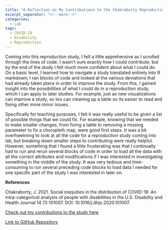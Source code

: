 ```yaml
---
title: "A Reflection on My Contributions to the Chakraborty Reproduction Study"
excerpt_separator: "<!--more-->"
categories:
  - Lab
tags:
  - COVID-19
  - Disability
  - Reproduction
---
```

Coming into this reproduction study, I felt a little apprehensive as I scrolled through the lines of code. I wasn't sure exactly how I could contribute, but by the end of the study I felt much more confident about what I could do. On a basic level, I learned how to navigate a study translated entirely into R markdown; I ran blocks of code and looked at the various deviations that had already taken place in order to improve the study. From this, I gained insight into the possibilities of what I could do in a reproduction study, which I can apply to later studies. For example, just as new visualizations can improve a study, so too can cleaning up a table so its easier to read and fixing other more minor issues. 

Specifically for teaching purposes, I felt it was really useful to be given a list of possible things that we could fix. For example, knowing that we needed to make smaller changes, from fixing a table to removing a missing parameter to fix a choropleth map, were good first steps. It was a bit overhwelming to look at all the code for a reproduction study coming into lab, but breaking down smaller steps to contributing were really helpful. However, something that I found a little frusterating was that I continually had to run and rerun several blocks of code in order to load all the data with all the correct attributes and modifications if I was interested in investigating something in the middle of the study. It was very tedious and time-consuming to run several preceding code blocks to load data I needed for one specific part of the study I was interested in later on. 

**References**

Chakraborty, J. 2021. Social inequities in the distribution of COVID-19: An intra-categorical analysis of people with disabilities in the U.S. Disability and Health Journal 14 (1):101007. DOI: 10.1016/j.dhjo.2020.101007.

[Check out my contributions to the study here](https://sydalexander.github.io/RPr-Chakraborty-2021/)

[Link to GitHub Repository](https://github.com/sydalexander/RPr-Chakraborty-2021)

